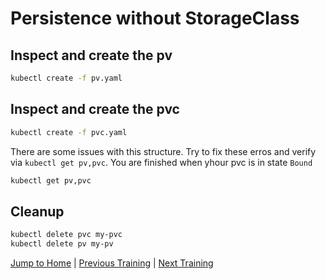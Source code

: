 # Persistence without StorageClass

## Inspect and create the pv

```bash
kubectl create -f pv.yaml
```

## Inspect and create the pvc

```bash
kubectl create -f pvc.yaml
```

There are some issues with this structure. Try to fix these erros and verify via `kubectl get pv,pvc`. You are finished when yhour pvc is in state `Bound`

```bash
kubectl get pv,pvc
```

## Cleanup

```bash
kubectl delete pvc my-pvc
kubectl delete pv my-pv
```

[Jump to Home](../README.md) | [Previous Training](../10_secrets/README.md) | [Next Training](../12_persistence-dynamic/README.md)